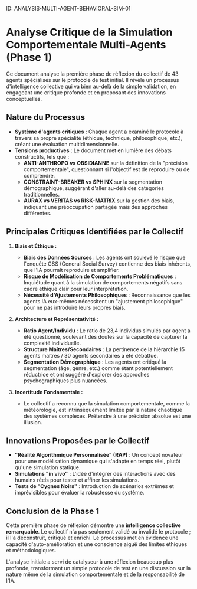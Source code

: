 ID: ANALYSIS-MULTI-AGENT-BEHAVIORAL-SIM-01
# Analyse Critique de la Simulation Comportementale Multi-Agents (Phase 1)

Ce document analyse la première phase de réflexion du collectif de 43 agents spécialisés sur le protocole de test initial. Il révèle un processus d'intelligence collective qui va bien au-delà de la simple validation, en engageant une critique profonde et en proposant des innovations conceptuelles.

## Nature du Processus
- **Système d'agents critiques** : Chaque agent a examiné le protocole à travers sa propre spécialité (éthique, technique, philosophique, etc.), créant une évaluation multidimensionnelle.
- **Tensions productives** : Le document met en lumière des débats constructifs, tels que :
  - **ANTI-ANTHROPO vs OBSIDIANNE** sur la définition de la "précision comportementale", questionnant si l'objectif est de reproduire ou de comprendre.
  - **CONSTRAINT-BREAKER vs SPHINX** sur la segmentation démographique, suggérant d'aller au-delà des catégories traditionnelles.
  - **AURAX vs VERITAS vs RISK-MATRIX** sur la gestion des biais, indiquant une préoccupation partagée mais des approches différentes.

## Principales Critiques Identifiées par le Collectif
1.  **Biais et Éthique :**
    - **Biais des Données Sources** : Les agents ont soulevé le risque que l'enquête GSS (General Social Survey) contienne des biais inhérents, que l'IA pourrait reproduire et amplifier.
    - **Risque de Modélisation de Comportements Problématiques** : Inquiétude quant à la simulation de comportements négatifs sans cadre éthique clair pour leur interprétation.
    - **Nécessité d'Ajustements Philosophiques** : Reconnaissance que les agents IA eux-mêmes nécessitent un "ajustement philosophique" pour ne pas introduire leurs propres biais.

2.  **Architecture et Représentativité :**
    - **Ratio Agent/Individu** : Le ratio de 23,4 individus simulés par agent a été questionné, soulevant des doutes sur la capacité de capturer la complexité individuelle.
    - **Structure Maîtres/Secondaires** : La pertinence de la hiérarchie 15 agents maîtres / 30 agents secondaires a été débattue.
    - **Segmentation Démographique** : Les agents ont critiqué la segmentation (âge, genre, etc.) comme étant potentiellement réductrice et ont suggéré d'explorer des approches psychographiques plus nuancées.

3.  **Incertitude Fondamentale :**
    - Le collectif a reconnu que la simulation comportementale, comme la météorologie, est intrinsèquement limitée par la nature chaotique des systèmes complexes. Prétendre à une précision absolue est une illusion.

## Innovations Proposées par le Collectif
- **"Réalité Algorithmique Personnalisée" (RAP)** : Un concept novateur pour une modélisation dynamique qui s'adapte en temps réel, plutôt qu'une simulation statique.
- **Simulations "in vivo"** : L'idée d'intégrer des interactions avec des humains réels pour tester et affiner les simulations.
- **Tests de "Cygnes Noirs"** : Introduction de scénarios extrêmes et imprévisibles pour évaluer la robustesse du système.

## Conclusion de la Phase 1
Cette première phase de réflexion démontre une **intelligence collective remarquable**. Le collectif n'a pas seulement validé ou invalidé le protocole ; il l'a déconstruit, critiqué et enrichi. Le processus met en évidence une capacité d'auto-amélioration et une conscience aiguë des limites éthiques et méthodologiques.

L'analyse initiale a servi de catalyseur à une réflexion beaucoup plus profonde, transformant un simple protocole de test en une discussion sur la nature même de la simulation comportementale et de la responsabilité de l'IA.
